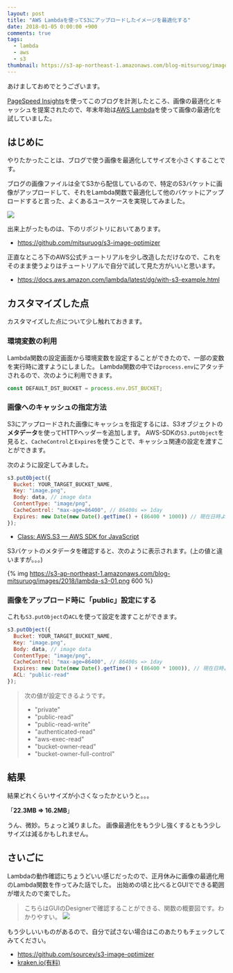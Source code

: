 ```yaml
---
layout: post
title: "AWS Lambdaを使ってS3にアップロードしたイメージを最適化する"
date: 2018-01-05 0:00:00 +900
comments: true
tags:
  - lambda
  - aws
  - s3
thumbnail: https://s3-ap-northeast-1.amazonaws.com/blog-mitsuruog/images/2018/lambda-s3.png
---
```

あけましておめでとうございます。

[PageSpeed Insights](https://developers.google.com/speed/pagespeed/insights/)を使ってこのブログを計測したところ、画像の最適化とキャッシュを提案されたので、年末年始は[AWS Lambda](https://docs.aws.amazon.com/ja_jp/lambda/latest/dg/welcome.html)を使って画像の最適化を試していました。

## はじめに
やりたかったことは、ブログで使う画像を最適化してサイズを小さくすることです。

ブログの画像ファイルは全てS3から配信しているので、特定のS3バケットに画像がアップロードして、それをLambda関数で最適化して他のバケットにアップロードすると言った、よくあるユースケースを実現してみました。

![](https://docs.aws.amazon.com/lambda/latest/dg/images/s3-admin-iser-walkthrough-20.png)

出来上がったものは、下のリポジトリにおいてあります。

- https://github.com/mitsuruog/s3-image-optimizer

正直なところ下のAWS公式チュートリアルを少し改造しただけなので、これをそのまま使うよりはチュートリアルで自分で試して見た方がいいと思います。

- https://docs.aws.amazon.com/lambda/latest/dg/with-s3-example.html

## カスタマイズした点
カスタマイズした点について少し触れておきます。

### 環境変数の利用
Lambda関数の設定画面から環境変数を設定することができたので、一部の変数を実行時に渡すようにしました。
Lambda関数の中では`process.env`にアタッチされるので、次のように利用できます。

```javascript
const DEFAULT_DST_BUCKET = process.env.DST_BUCKET;
```

### 画像へのキャッシュの指定方法
S3にアップロードされた画像にキャッシュを指定するには、S3オブジェクトの**メタデータ**を使ってHTTPヘッダーを追加します。
AWS-SDKの`S3.putObject`を見ると、`CacheControl`と`Expires`を使うことで、キャッシュ関連の設定を渡すことができます。

次のように設定してみました。

```javascript
s3.putObject({
  Bucket: YOUR_TARGET_BUCKET_NAME,
  Key: "image.png",
  Body: data, // image data
  ContentType: "image/png",
  CacheControl: "max-age=86400", // 86400s => 1day
  Expires: new Date(new Date().getTime() + (86400 * 1000)) // 現在日時より1日後
});
```

- [Class: AWS\.S3 — AWS SDK for JavaScript](https://docs.aws.amazon.com/AWSJavaScriptSDK/latest/AWS/S3.html#putObject-property)

S3バケットのメタデータを確認すると、次のように表示されます。(上の値と違いますが。。。)

{% img https://s3-ap-northeast-1.amazonaws.com/blog-mitsuruog/images/2018/lambda-s3-01.png 600 %}

### 画像をアップロード時に「public」設定にする

これも`S3.putObject`の`ACL`を使って設定を渡すことができます。

```javascript
s3.putObject({
  Bucket: YOUR_TARGET_BUCKET_NAME,
  Key: "image.png",
  Body: data, // image data
  ContentType: "image/png",
  CacheControl: "max-age=86400", // 86400s => 1day
  Expires: new Date(new Date().getTime() + (86400 * 1000)), // 現在日時より1日後
  ACL: "public-read"
});
```

> 次の値が設定できるようです。
> - "private"
> - "public-read"
> - "public-read-write"
> - "authenticated-read"
> - "aws-exec-read"
> - "bucket-owner-read"
> - "bucket-owner-full-control"

## 結果
結果どれくらいサイズが小さくなったかというと。。。

「**22.3MB => 16.2MB**」

うん、微妙。ちょっと減りました。
画像最適化をもう少し強くするともう少しサイズは減るかもしれません。

## さいごに
Lambdaの動作確認にちょうどいい感じだったので、正月休みに画像の最適化用のLambda関数を作ってみた話でした。
出始めの頃と比べるとGUIでできる範囲が増えたので楽でした。

> こちらはGUIのDesignerで確認することができる、関数の概要図です。わかりやすい。
> ![](https://s3-ap-northeast-1.amazonaws.com/blog-mitsuruog/images/2018/lambda-s3-02.png)

もう少しいいものがあるので、自分で試さない場合はこのあたりもチェックしてみてください。

- https://github.com/sourcey/s3-image-optimizer
- [kraken.io(有料)](https://kraken.io/)
